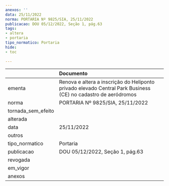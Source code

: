 ```yaml
---
anexos: ''
data: 25/11/2022
norma: PORTARIA Nº 9825/SIA, 25/11/2022
publicacao: DOU 05/12/2022, Seção 1, pág.63
tags:
- altera
- portaria
tipo_normatico: Portaria
hide: 
- toc 
 
---
```


|                    | Documento                                                                                                     |
|:-------------------|:--------------------------------------------------------------------------------------------------------------|
| ementa             | Renova e altera a inscrição do Heliponto privado elevado Central Park Business (CE) no cadastro de aeródromos |
| norma              | PORTARIA Nº 9825/SIA, 25/11/2022                                                                              |
| tornada_sem_efeito |                                                                                                               |
| alterada           |                                                                                                               |
| data               | 25/11/2022                                                                                                    |
| outros             |                                                                                                               |
| tipo_normatico     | Portaria                                                                                                      |
| publicacao         | DOU 05/12/2022, Seção 1, pág.63                                                                               |
| revogada           |                                                                                                               |
| em_vigor           |                                                                                                               |
| anexos             |                                                                                                               |